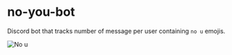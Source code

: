 # no-you-bot

Discord bot that tracks number of message per user containing `no u` emojis.

![No u](https://i.imgur.com/eRGro1C.jpg)
